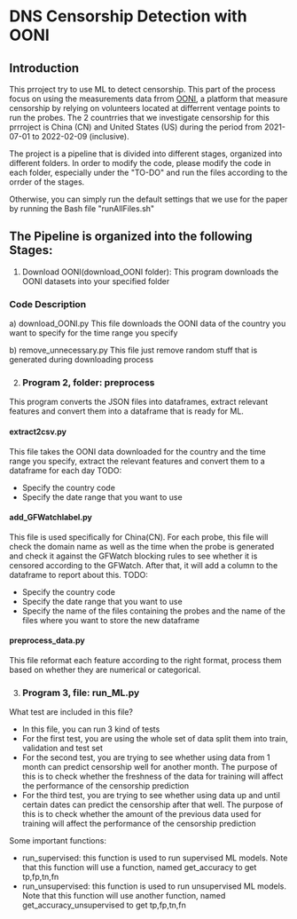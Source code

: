 
# DNS Censorship Detection with OONI

## Introduction
This prroject try to use ML to detect censorship. This part of the process focus on using the measurements data frrom [OONI](https://ooni.org/post/mining-ooni-data), a platform that measure censorship by relying on volunteers located at differrent ventage points to run the probes. The 2 countrries that we investigate censorship for this prrroject is China (CN) and United States (US) during the period from 2021-07-01 to 2022-02-09 (inclusive). 

The project is a pipeline that is divided into different stages, organized into different folders. In order to modify the code, please modify the code in each folder, especially under the "TO-DO" and run the files according to the orrder of the stages.

Otherwise, you can simply run the default settings that we use for the paper by running the Bash file "runAllFiles.sh"


## The Pipeline is organized into the following Stages:
1. Download OONI(download_OONI folder): This program downloads the OONI datasets into your specified folder
### Code Description

a) download_OONI.py
This file downloads the OONI data of the country you want to specify for the time range you specify 

b) remove_unnecessary.py
This file just remove random stuff that is generated during downloading process





2. ### Program 2, folder: preprocess
This program converts the JSON files into dataframes, extract relevant features and convert them into a dataframe that is ready for ML.
#### extract2csv.py
This file takes the OONI data downloaded for the country and the time range you specify, extract the relevant features and convert them to a dataframe for each day
TODO:
- Specify the country code 
- Specify the date range that you want to use
#### add_GFWatchlabel.py
This file is used specifically for China(CN). For each probe, this file will check the domain name as well as the time when the probe is generated and check it against the GFWatch blocking rules to see whether it is censored according to the GFWatch. After that, it will add a column to the dataframe to report about this.
TODO:
- Specify the country code 
- Specify the date range that you want to use
- Specify the name of the files containing the probes and the name of the files where you want to store the new dataframe
#### preprocess_data.py
This file reformat each feature according to the right format, process them based on whether they are numerical or categorical.

3. ### Program 3, file: run_ML.py
What test are included in this file?
- In this file, you can run 3 kind of tests
- For the first test, you are using the whole set of data split them into train, validation and test set
- For the second test, you are trying to see whether using data from 1 month can predict censorship well for another month. The purpose of this is to check whether the freshness of the data for training will affect the performance of the censorship prediction
- For the third test, you are trying to see whether using data up and until certain dates can predict the censorship after that well. The purpose of this is to check whether the amount of the previous data used for training will affect the performance of the censorship prediction

Some important functions:
- run_supervised: this function is used to run supervised ML models. Note that this function will use a function, named get_accuracy to get tp,fp,tn,fn 
- run_unsupervised: this function is used to run unsupervised ML models. Note that this function will use another function, named get_accuracy_unsupervised to get tp,fp,tn,fn








